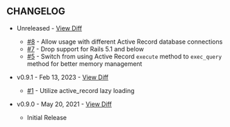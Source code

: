 CHANGELOG
---------

- Unreleased - [View Diff](https://github.com/westonganger/active_record_simple_execute/compare/v0.9.1...master)
  * [#8](https://github.com/westonganger/active_record_simple_execute/pull/8) - Allow usage with different Active Record database connections
  * [#7](https://github.com/westonganger/active_record_simple_execute/pull/7) - Drop support for Rails 5.1 and below
  * [#5](https://github.com/westonganger/active_record_simple_execute/pull/5) - Switch from using Active Record `execute` method to `exec_query` method for better memory management

- v0.9.1 - Feb 13, 2023 - [View Diff](https://github.com/westonganger/active_record_simple_execute/compare/v0.9.0...v0.9.1)
  * [#1](https://github.com/westonganger/active_record_simple_execute/pull/1) - Utilize active_record lazy loading

- v0.9.0 - May 20, 2021 - [View Diff](https://github.com/westonganger/active_record_simple_execute/compare/1546ce4...v0.9.0)
  * Initial Release
